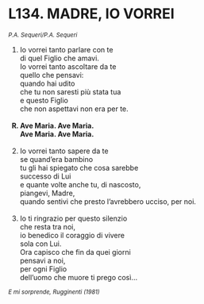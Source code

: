 # L134. MADRE, IO VORREI

<sub><i>P.A. Sequeri/P.A. Sequeri</i></sub>
<ol>
	<li>Io vorrei tanto parlare con te<br>
		di quel Figlio che amavi.<br>
		Io vorrei tanto ascoltare da te<br>
		quello che pensavi:<br>
		quando hai udito<br>
		che tu non saresti più stata tua<br>
		e questo Figlio<br>
		che non aspettavi non era per te.</li><br>
	<b><li type="A" value="18">Ave Maria. Ave Maria.<br>
		Ave Maria. Ave Maria.</li></b><br>
	<li value="2">Io vorrei tanto sapere da te<br>
		se quand’era bambino<br>
		tu gli hai spiegato che cosa sarebbe<br>
		successo di Lui<br>
		e quante volte anche tu, di nascosto,<br>
		piangevi, Madre,<br>
		quando sentivi che presto l’avrebbero ucciso, per noi.</li><br>
	<li>Io ti ringrazio per questo silenzio<br>
		che resta tra noi,<br>
		io benedico il coraggio di vivere<br>
		sola con Lui.<br>
		Ora capisco che fin da quei giorni<br>
		pensavi a noi,<br>
		per ogni Figlio<br>
		dell’uomo che muore ti prego così…</li>
</ol>
<sub><i>E mi sorprende, Rugginenti (1981)</i></sub>
